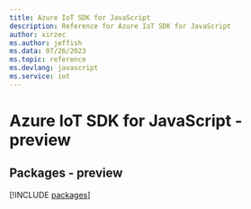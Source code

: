 ```yaml
---
title: Azure IoT SDK for JavaScript
description: Reference for Azure IoT SDK for JavaScript
author: xirzec
ms.author: jeffish
ms.data: 07/26/2023
ms.topic: reference
ms.devlang: javascript
ms.service: iot
---
```

# Azure IoT SDK for JavaScript - preview
## Packages - preview
[!INCLUDE [packages](iot-index.md)]